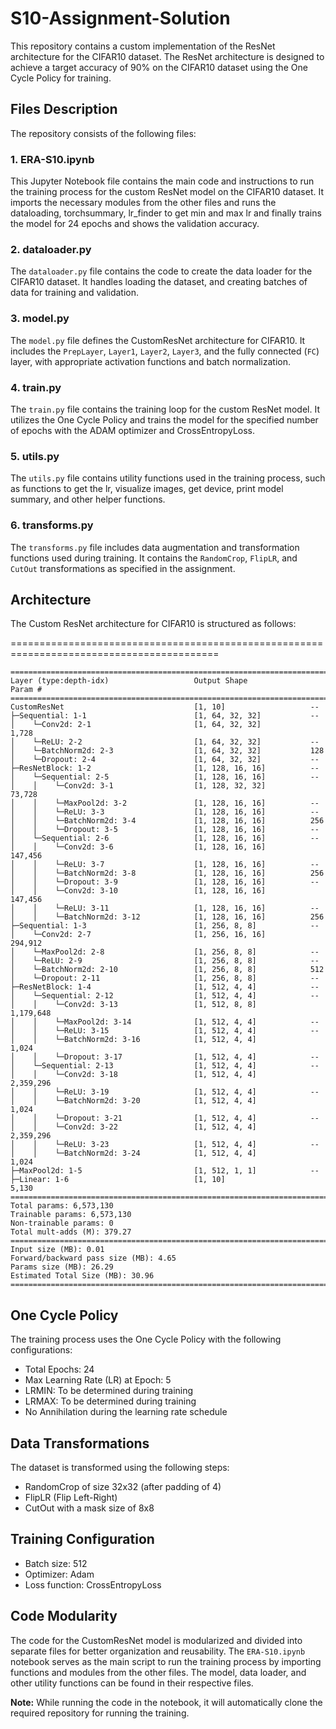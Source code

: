 # S10-Assignment-Solution

This repository contains a custom implementation of the ResNet architecture for the CIFAR10 dataset. The ResNet architecture is  designed to achieve a target accuracy of 90% on the CIFAR10 dataset  using the One Cycle Policy for training.



## Files Description

The repository consists of the following files:

### 1. ERA-S10.ipynb

This Jupyter Notebook file contains the main code and instructions to run the training process for the custom ResNet model on the CIFAR10 dataset. It imports the necessary modules from the other files and runs the dataloading, torchsummary, lr_finder to get min and max lr and finally trains the model for 24 epochs and shows the validation accuracy.

### 2. dataloader.py

The `dataloader.py` file contains the code to create the data loader for the CIFAR10 dataset. It handles loading the dataset, and creating batches of data for training and validation.

### 3. model.py

The `model.py` file defines the CustomResNet architecture for CIFAR10. It includes the `PrepLayer`, `Layer1`, `Layer2`, `Layer3`, and the fully connected (`FC`) layer, with appropriate activation functions and batch normalization.

### 4. train.py

The `train.py` file contains the training loop for the custom ResNet model. It utilizes the One Cycle Policy and trains the model for the specified number of epochs with the ADAM optimizer and CrossEntropyLoss.

### 5. utils.py

The `utils.py` file contains utility functions used in the training process, such as functions to get the lr, visualize images, get device, print model summary, and other helper functions.

### 6. transforms.py

The `transforms.py` file includes data augmentation and transformation functions used during training. It contains the `RandomCrop`, `FlipLR`, and `CutOut` transformations as specified in the assignment.

## Architecture

The Custom ResNet architecture for CIFAR10 is structured as follows:

==========================================================================================

```
==========================================================================================
Layer (type:depth-idx)                   Output Shape              Param #
==========================================================================================
CustomResNet                             [1, 10]                   --
├─Sequential: 1-1                        [1, 64, 32, 32]           --
│    └─Conv2d: 2-1                       [1, 64, 32, 32]           1,728
│    └─ReLU: 2-2                         [1, 64, 32, 32]           --
│    └─BatchNorm2d: 2-3                  [1, 64, 32, 32]           128
│    └─Dropout: 2-4                      [1, 64, 32, 32]           --
├─ResNetBlock: 1-2                       [1, 128, 16, 16]          --
│    └─Sequential: 2-5                   [1, 128, 16, 16]          --
│    │    └─Conv2d: 3-1                  [1, 128, 32, 32]          73,728
│    │    └─MaxPool2d: 3-2               [1, 128, 16, 16]          --
│    │    └─ReLU: 3-3                    [1, 128, 16, 16]          --
│    │    └─BatchNorm2d: 3-4             [1, 128, 16, 16]          256
│    │    └─Dropout: 3-5                 [1, 128, 16, 16]          --
│    └─Sequential: 2-6                   [1, 128, 16, 16]          --
│    │    └─Conv2d: 3-6                  [1, 128, 16, 16]          147,456
│    │    └─ReLU: 3-7                    [1, 128, 16, 16]          --
│    │    └─BatchNorm2d: 3-8             [1, 128, 16, 16]          256
│    │    └─Dropout: 3-9                 [1, 128, 16, 16]          --
│    │    └─Conv2d: 3-10                 [1, 128, 16, 16]          147,456
│    │    └─ReLU: 3-11                   [1, 128, 16, 16]          --
│    │    └─BatchNorm2d: 3-12            [1, 128, 16, 16]          256
├─Sequential: 1-3                        [1, 256, 8, 8]            --
│    └─Conv2d: 2-7                       [1, 256, 16, 16]          294,912
│    └─MaxPool2d: 2-8                    [1, 256, 8, 8]            --
│    └─ReLU: 2-9                         [1, 256, 8, 8]            --
│    └─BatchNorm2d: 2-10                 [1, 256, 8, 8]            512
│    └─Dropout: 2-11                     [1, 256, 8, 8]            --
├─ResNetBlock: 1-4                       [1, 512, 4, 4]            --
│    └─Sequential: 2-12                  [1, 512, 4, 4]            --
│    │    └─Conv2d: 3-13                 [1, 512, 8, 8]            1,179,648
│    │    └─MaxPool2d: 3-14              [1, 512, 4, 4]            --
│    │    └─ReLU: 3-15                   [1, 512, 4, 4]            --
│    │    └─BatchNorm2d: 3-16            [1, 512, 4, 4]            1,024
│    │    └─Dropout: 3-17                [1, 512, 4, 4]            --
│    └─Sequential: 2-13                  [1, 512, 4, 4]            --
│    │    └─Conv2d: 3-18                 [1, 512, 4, 4]            2,359,296
│    │    └─ReLU: 3-19                   [1, 512, 4, 4]            --
│    │    └─BatchNorm2d: 3-20            [1, 512, 4, 4]            1,024
│    │    └─Dropout: 3-21                [1, 512, 4, 4]            --
│    │    └─Conv2d: 3-22                 [1, 512, 4, 4]            2,359,296
│    │    └─ReLU: 3-23                   [1, 512, 4, 4]            --
│    │    └─BatchNorm2d: 3-24            [1, 512, 4, 4]            1,024
├─MaxPool2d: 1-5                         [1, 512, 1, 1]            --
├─Linear: 1-6                            [1, 10]                   5,130
==========================================================================================
Total params: 6,573,130
Trainable params: 6,573,130
Non-trainable params: 0
Total mult-adds (M): 379.27
==========================================================================================
Input size (MB): 0.01
Forward/backward pass size (MB): 4.65
Params size (MB): 26.29
Estimated Total Size (MB): 30.96
==========================================================================================
```



## One Cycle Policy

The training process uses the One Cycle Policy with the following configurations:

- Total Epochs: 24
- Max Learning Rate (LR) at Epoch: 5
- LRMIN: To be determined during training
- LRMAX: To be determined during training
- No Annihilation during the learning rate schedule

## Data Transformations

The dataset is transformed using the following steps:

- RandomCrop of size 32x32 (after padding of 4)
- FlipLR (Flip Left-Right)
- CutOut with a mask size of 8x8

## Training Configuration

- Batch size: 512
- Optimizer: Adam
- Loss function: CrossEntropyLoss

## Code Modularity

The code for the CustomResNet model is modularized and divided into separate files for better organization and reusability. The `ERA-S10.ipynb` notebook serves as the main script to run the training process by importing functions and modules from the other files. The model, data loader, and other utility functions can be found in their respective files.

**Note:** While running the code in the notebook, it will automatically clone the required repository for running the training.